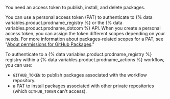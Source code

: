 You need an access token to publish, install, and delete packages.

You can use a personal access token (PAT) to authenticate to {% data variables.product.prodname_registry %} or the {% data variables.product.prodname_dotcom %} API. When you create a personal access token, you can assign the token different scopes depending on your needs. For more information about packages-related scopes for a PAT, see "[About permissions for GitHub Packages](/packages/learn-github-packages/about-permissions-for-github-packages#about-scopes-and-permissions-for-package-registries)."

To authenticate to a {% data variables.product.prodname_registry %} registry within a {% data variables.product.prodname_actions %} workflow, you can use:
- `GITHUB_TOKEN` to publish packages associated with the workflow repository.
- a PAT to install packages associated with other private repositories (which `GITHUB_TOKEN` can't access).
